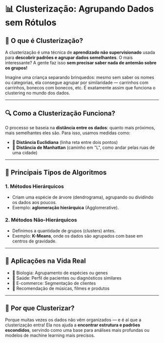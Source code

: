 # 📊 Clusterização: Agrupando Dados sem Rótulos

## 🧠 O que é Clusterização?

A clusterização é uma técnica de **aprendizado não supervisionado** usada para **descobrir padrões e agrupar dados semelhantes**. O mais interessante? A gente faz isso **sem precisar saber nada de antemão sobre os grupos!**

Imagine uma criança separando brinquedos: mesmo sem saber os nomes ou categorias, ela consegue agrupar por similaridade — carrinhos com carrinhos, bonecos com bonecos, etc. É exatamente assim que funciona o clustering no mundo dos dados.

---

## 🔍 Como a Clusterização Funciona?

O processo se baseia na **distância entre os dados**: quanto mais próximos, mais semelhantes eles são. Para isso, usamos medidas como:

* 📏 **Distância Euclidiana** (linha reta entre dois pontos)
* 🧱 **Distância de Manhattan** (caminho em "L", como andar pelas ruas de uma cidade)

---

## 🔧 Principais Tipos de Algoritmos

### 1. Métodos Hierárquicos

* Criam uma espécie de árvore (dendrograma), agrupando ou dividindo os dados aos poucos.
* Exemplo: **aglomeração hierárquica** (Agglomerative).

### 2. Métodos Não-Hierárquicos

* Definimos a quantidade de grupos (clusters) antes.
* Exemplo: **K-Means**, onde os dados são agrupados com base em centros de gravidade.

---

## 🚀 Aplicações na Vida Real

* 🧬 Biologia: Agrupamento de espécies ou genes
* 🏥 Saúde: Perfil de pacientes ou diagnósticos similares
* 🛒 E-commerce: Segmentação de clientes
* 🎵 Recomendação de músicas, filmes e produtos

---

## 🤔 Por que Clusterizar?

Porque muitas vezes os dados não vêm organizados — e é aí que a clusterização entra! Ela nos ajuda a **encontrar estrutura e padrões escondidos**, servindo como uma base para análises mais profundas ou modelos de machine learning mais precisos.


